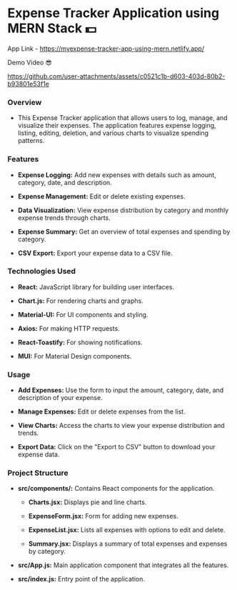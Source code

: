 # Expense Tracker Application using MERN Stack 💵

App Link - https://myexpense-tracker-app-using-mern.netlify.app/

Demo Video 😎

https://github.com/user-attachments/assets/c0521c1b-d603-403d-80b2-b93801e53f1e

### Overview

- This Expense Tracker application that allows users to log, manage, and visualize their expenses. The application features expense logging, listing, editing, deletion, and various charts to visualize spending patterns.

### Features

- **Expense Logging:** Add new expenses with details such as amount, category, date, and description.

- **Expense Management:** Edit or delete existing expenses.

- **Data Visualization:** View expense distribution by category and monthly expense trends through charts.

- **Expense Summary:** Get an overview of total expenses and spending by category.

- **CSV Export:** Export your expense data to a CSV file.

### Technologies Used

- **React:** JavaScript library for building user interfaces.

- **Chart.js:** For rendering charts and graphs.

- **Material-UI:** For UI components and styling.

- **Axios:** For making HTTP requests.

- **React-Toastify:** For showing notifications.

- **MUI:** For Material Design components.

### Usage

- **Add Expenses:** Use the form to input the amount, category, date, and description of your expense.

- **Manage Expenses:** Edit or delete expenses from the list.

- **View Charts:** Access the charts to view your expense distribution and trends.

- **Export Data:** Click on the "Export to CSV" button to download your expense data.

### Project Structure

- **src/components/:** Contains React components for the application.

  - **Charts.jsx:** Displays pie and line charts.

  - **ExpenseForm.jsx:** Form for adding new expenses.

  - **ExpenseList.jsx:** Lists all expenses with options to edit and delete.

  - **Summary.jsx:** Displays a summary of total expenses and expenses by category.

- **src/App.js:** Main application component that integrates all the features.

- **src/index.js:** Entry point of the application.
